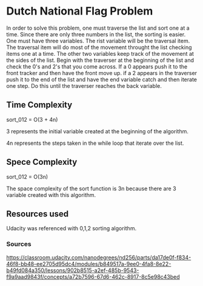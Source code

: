 # Dutch National Flag Problem

In order to solve this problem, one must traverse the list and sort one at a time. Since there are only three numbers in the list, the sorting is easier. One must have three variables. The rist variable will be the traversal item. The traversal item will do most of the movement throught the list checking items one at a time. The other two variables keep track of the movement at the sides of the list. Begin with the traverser at the beginning of the list and check the 0's and 2's that you come across. If a 0 appears push it to the front tracker and then have the front move up. if a 2 appears in the traverser push it to the end of the list and have the end variable catch and then iterate one step. Do this until the traverser reaches the back variable. 

## Time Complexity 

sort_012 = O(3 + 4n)

3 represents the initial variable created at the beginning of the algorithm.

4n represents the steps taken in the while loop that iterate over the list.

## Spece Complexity


sort_012 = O(3n)

The space complexity of the sort function is 3n because there are 3 variable created with this algorithm.

## Resources used

Udacity was referenced with 0,1,2 sorting algorithm. 

### Sources

https://classroom.udacity.com/nanodegrees/nd256/parts/da17de0f-f834-46f8-bb48-ee2705d95dc4/modules/b849517a-9ee0-4fa8-8e22-b49fd084a350/lessons/902b8515-a2ef-485b-9543-f9a9aad9843f/concepts/a72b7596-67d6-462c-8917-8c5e98c43bed

